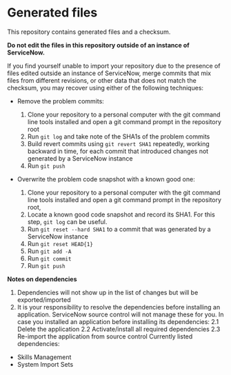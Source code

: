 # Generated files
This repository contains generated files and a checksum.

**Do not edit the files in this repository outside of an instance of ServiceNow.**

If you find yourself unable to import your repository due to the presence of files edited outside an instance of ServiceNow, merge commits that mix files from different revisions, or other data that does not match the checksum, you may recover using either of the following techniques:
* Remove the problem commits:
  1. Clone your repository to a personal computer with the git command line tools installed and open a git command prompt in the repository root
  2. Run `git log` and take note of the SHA1s of the problem commits
  3. Build revert commits using `git revert SHA1` repeatedly, working backward in time, for each commit that introduced changes not generated by a ServiceNow instance
  4. Run `git push`

* Overwrite the problem code snapshot with a known good one:
  1. Clone your repository to a personal computer with the git command line tools installed and open a git command prompt in the repository root,
  2. Locate a known good code snapshot and record its SHA1. For this step, `git log` can be useful.
  2. Run `git reset --hard SHA1` to a commit that was generated by a ServiceNow instance
  3. Run `git reset HEAD{1}`
  4. Run `git add -A`
  5. Run `git commit`
  6. Run `git push`

 **Notes on dependencies**
  1. Dependencies will not show up in the list of changes but will be exported/imported
  2. It is your responsibility to resolve the dependencies before installing an application. ServiceNow source control will not manage these for you. In case you installed an application before installing its dependencies:
   2.1 Delete the application
   2.2 Activate/install all required dependencies
   2.3 Re-import the application from source control
   Currently listed dependencies:
   * Skills Management
   * System Import Sets

